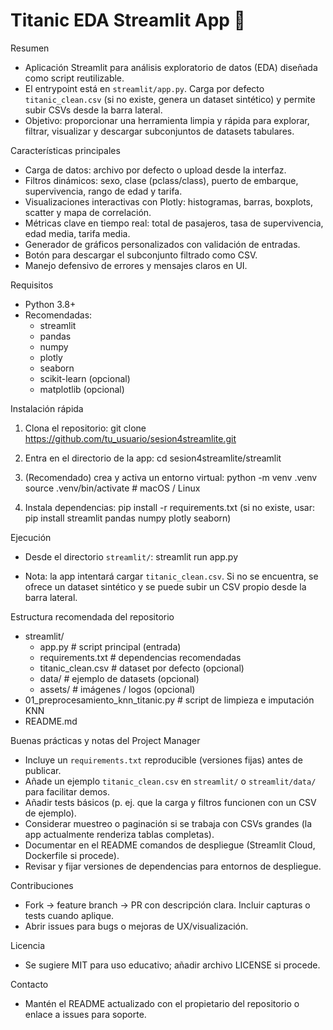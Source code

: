 # Titanic EDA Streamlit App 🚢

Resumen
- Aplicación Streamlit para análisis exploratorio de datos (EDA) diseñada como script reutilizable.
- El entrypoint está en `streamlit/app.py`. Carga por defecto `titanic_clean.csv` (si no existe, genera un dataset sintético) y permite subir CSVs desde la barra lateral.
- Objetivo: proporcionar una herramienta limpia y rápida para explorar, filtrar, visualizar y descargar subconjuntos de datasets tabulares.

Características principales
- Carga de datos: archivo por defecto o upload desde la interfaz.
- Filtros dinámicos: sexo, clase (pclass/class), puerto de embarque, supervivencia, rango de edad y tarifa.
- Visualizaciones interactivas con Plotly: histogramas, barras, boxplots, scatter y mapa de correlación.
- Métricas clave en tiempo real: total de pasajeros, tasa de supervivencia, edad media, tarifa media.
- Generador de gráficos personalizados con validación de entradas.
- Botón para descargar el subconjunto filtrado como CSV.
- Manejo defensivo de errores y mensajes claros en UI.

Requisitos
- Python 3.8+
- Recomendadas:
  - streamlit
  - pandas
  - numpy
  - plotly
  - seaborn
  - scikit-learn (opcional)
  - matplotlib (opcional)

Instalación rápida
1. Clona el repositorio:
   git clone https://github.com/tu_usuario/sesion4streamlite.git

2. Entra en el directorio de la app:
   cd sesion4streamlite/streamlit

3. (Recomendado) crea y activa un entorno virtual:
   python -m venv .venv
   source .venv/bin/activate   # macOS / Linux

4. Instala dependencias:
   pip install -r requirements.txt
   (si no existe, usar: pip install streamlit pandas numpy plotly seaborn)

Ejecución
- Desde el directorio `streamlit/`:
  streamlit run app.py

- Nota: la app intentará cargar `titanic_clean.csv`. Si no se encuentra, se ofrece un dataset sintético y se puede subir un CSV propio desde la barra lateral.

Estructura recomendada del repositorio
- streamlit/
  - app.py                # script principal (entrada)
  - requirements.txt      # dependencias recomendadas
  - titanic_clean.csv     # dataset por defecto (opcional)
  - data/                 # ejemplo de datasets (opcional)
  - assets/               # imágenes / logos (opcional)
- 01_preprocesamiento_knn_titanic.py  # script de limpieza e imputación KNN
- README.md

Buenas prácticas y notas del Project Manager
- Incluye un `requirements.txt` reproducible (versiones fijas) antes de publicar.
- Añade un ejemplo `titanic_clean.csv` en `streamlit/` o `streamlit/data/` para facilitar demos.
- Añadir tests básicos (p. ej. que la carga y filtros funcionen con un CSV de ejemplo).
- Considerar muestreo o paginación si se trabaja con CSVs grandes (la app actualmente renderiza tablas completas).
- Documentar en el README comandos de despliegue (Streamlit Cloud, Dockerfile si procede).
- Revisar y fijar versiones de dependencias para entornos de despliegue.

Contribuciones
- Fork -> feature branch -> PR con descripción clara. Incluir capturas o tests cuando aplique.
- Abrir issues para bugs o mejoras de UX/visualización.

Licencia
- Se sugiere MIT para uso educativo; añadir archivo LICENSE si procede.

Contacto
- Mantén el README actualizado con el propietario del repositorio o enlace a issues para soporte.
